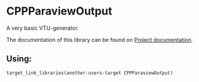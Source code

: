 # CPPParaviewOutput
A very basic VTU-generator.

The documentation of this library can be found on [Project documentation](https://5a5h.github.io/CPPParaviewOutput/).

## Using:
```
target_link_libraries(another-users-target CPPParaviewOutput)
```